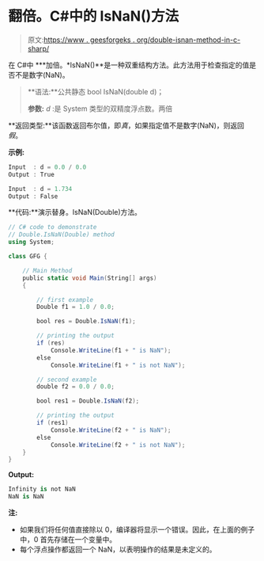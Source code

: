 # 翻倍。C#中的 IsNaN()方法

> 原文:[https://www . geesforgeks . org/double-isnan-method-in-c-sharp/](https://www.geeksforgeeks.org/double-isnan-method-in-c-sharp/)

在 C#中 ***加倍。*IsNaN()**是一种双重结构方法。此方法用于检查指定的值是否不是数字(NaN)。

> **语法:**公共静态 bool IsNaN(double d)；
> 
> **参数:**
> *d* :是 System 类型的双精度浮点数。两倍

**返回类型:**该函数返回布尔值，即*真*，如果指定值不是数字(NaN)，则返回*假*。

**示例:**

```cs
Input  : d = 0.0 / 0.0 
Output : True

Input  : d = 1.734
Output : False

```

**代码:**演示替身。IsNaN(Double)方法。

```cs
// C# code to demonstrate 
// Double.IsNaN(Double) method 
using System;

class GFG { 

    // Main Method
    public static void Main(String[] args) 
    { 

        // first example 
        Double f1 = 1.0 / 0.0; 

        bool res = Double.IsNaN(f1); 

        // printing the output 
        if (res) 
            Console.WriteLine(f1 + " is NaN"); 
        else
            Console.WriteLine(f1 + " is not NaN"); 

        // second example 
        double f2 = 0.0 / 0.0; 

        bool res1 = Double.IsNaN(f2); 

        // printing the output 
        if (res1) 
            Console.WriteLine(f2 + " is NaN"); 
        else
            Console.WriteLine(f2 + " is not NaN"); 
    } 
} 
```

**Output:**

```cs
Infinity is not NaN
NaN is NaN

```

**注:**

*   如果我们将任何值直接除以 0，编译器将显示一个错误。因此，在上面的例子中，0 首先存储在一个变量中。
*   每个浮点操作都返回一个 NaN，以表明操作的结果是未定义的。